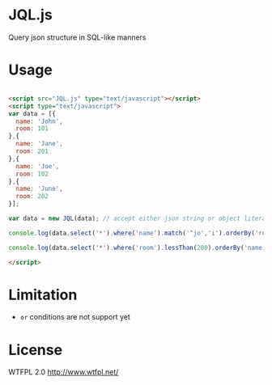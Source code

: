 # JQL.js
Query json structure in SQL-like manners

# Usage 

```HTML

<script src="JQL.js" type="text/javascript"></script>
<script type="text/javascript">
var data = [{
  name: 'John',
  room: 101
},{
  name: 'Jane',
  room: 201
},{
  name: 'Joe',
  room: 102
},{
  name: 'June',
  room: 202
}];

var data = new JQL(data); // accept either json string or object literal

console.log(data.select('*').where('name').match('^jo','i').orderBy('room desc').fetch());

console.log(data.select('*').where('room').lessThan(200).orderBy('name').fetch());

</script>
```
# Limitation
- ``or`` conditions are not support yet

# License
WTFPL 2.0 http://www.wtfpl.net/
